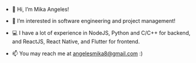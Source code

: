 - 👋 Hi, I’m Mika Angeles!
- 👀 I’m interested in software engineering and project management!
- 💻 I have a lot of experience in NodeJS, Python and C/C++ for backend, and ReactJS, React Native, and Flutter for frontend.

- 📫 You may reach me at angelesmika8@gmail.com :)

<!---
mikxchu/mikxchu is a ✨ special ✨ repository because its `README.md` (this file) appears on your GitHub profile.
You can click the Preview link to take a look at your changes.
--->
